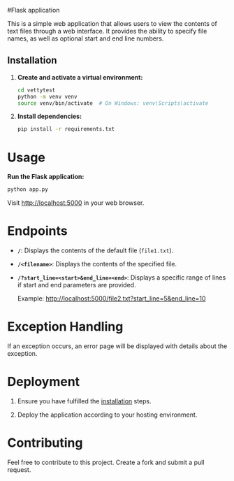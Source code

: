 #Flask application

This is a simple web application that allows users to view the contents of text files through a web interface. It provides the ability to specify file names, as well as optional start and end line numbers.


## Installation

1. **Create and activate a virtual environment:**

   ```bash
   cd vettytest
   python -m venv venv
   source venv/bin/activate  # On Windows: venv\Scripts\activate
   ```

2. **Install dependencies:**

   ```bash
   pip install -r requirements.txt
   ```

# Usage

**Run the Flask application:**

```bash
python app.py
```

Visit [http://localhost:5000](http://localhost:5000) in your web browser.

# Endpoints

- **`/`**: Displays the contents of the default file (`file1.txt`).
- **`/<filename>`**: Displays the contents of the specified file.
- **`/?start_line=<start>&end_line=<end>`**: Displays a specific range of lines if start and end parameters are provided.

  Example: [http://localhost:5000/file2.txt?start_line=5&end_line=10](http://localhost:5000/file2.txt?start_line=5&end_line=10)

# Exception Handling

If an exception occurs, an error page will be displayed with details about the exception.

# Deployment

1. Ensure you have fulfilled the [installation](#installation) steps.

2. Deploy the application according to your hosting environment.

# Contributing

Feel free to contribute to this project. Create a fork and submit a pull request.
